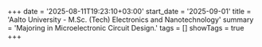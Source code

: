 +++
date = '2025-08-11T19:23:10+03:00'
start_date = '2025-09-01'
title = 'Aalto University - M.Sc. (Tech) Electronics and Nanotechnology'
summary = 'Majoring in Microelectronic Circuit Design.'
tags = []
showTags = true
+++
